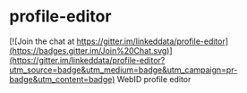 # profile-editor

[![Join the chat at https://gitter.im/linkeddata/profile-editor](https://badges.gitter.im/Join%20Chat.svg)](https://gitter.im/linkeddata/profile-editor?utm_source=badge&utm_medium=badge&utm_campaign=pr-badge&utm_content=badge)
WebID profile editor

